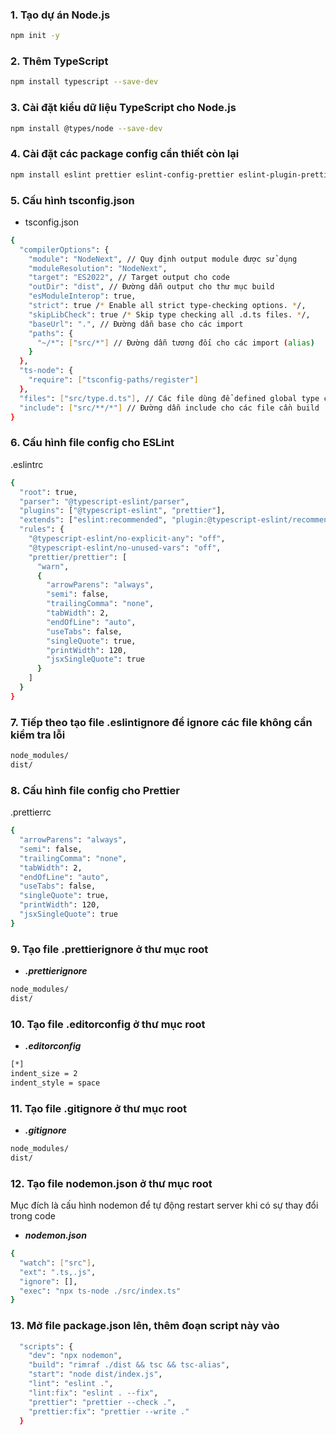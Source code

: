 ### 1. Tạo dự án Node.js

```bash
npm init -y
```

### 2. Thêm TypeScript

```bash
npm install typescript --save-dev
```

### 3. Cài đặt kiểu dữ liệu TypeScript cho Node.js

```bash
npm install @types/node --save-dev
```

### 4. Cài đặt các package config cần thiết còn lại

```bash
npm install eslint prettier eslint-config-prettier eslint-plugin-prettier @typescript-eslint/eslint-plugin @typescript-eslint/parser ts-node tsc-alias tsconfig-paths rimraf nodemon --save-dev
```

### 5. Cấu hình tsconfig.json

-   tsconfig.json

```bash
{
  "compilerOptions": {
    "module": "NodeNext", // Quy định output module được sử dụng
    "moduleResolution": "NodeNext",
    "target": "ES2022", // Target output cho code
    "outDir": "dist", // Đường dẫn output cho thư mục build
    "esModuleInterop": true,
    "strict": true /* Enable all strict type-checking options. */,
    "skipLibCheck": true /* Skip type checking all .d.ts files. */,
    "baseUrl": ".", // Đường dẫn base cho các import
    "paths": {
      "~/*": ["src/*"] // Đường dẫn tương đối cho các import (alias)
    }
  },
  "ts-node": {
    "require": ["tsconfig-paths/register"]
  },
  "files": ["src/type.d.ts"], // Các file dùng để defined global type cho dự án
  "include": ["src/**/*"] // Đường dẫn include cho các file cần build
}
```

### 6. Cấu hình file config cho ESLint

.eslintrc

```bash
{
  "root": true,
  "parser": "@typescript-eslint/parser",
  "plugins": ["@typescript-eslint", "prettier"],
  "extends": ["eslint:recommended", "plugin:@typescript-eslint/recommended", "eslint-config-prettier", "prettier"],
  "rules": {
    "@typescript-eslint/no-explicit-any": "off",
    "@typescript-eslint/no-unused-vars": "off",
    "prettier/prettier": [
      "warn",
      {
        "arrowParens": "always",
        "semi": false,
        "trailingComma": "none",
        "tabWidth": 2,
        "endOfLine": "auto",
        "useTabs": false,
        "singleQuote": true,
        "printWidth": 120,
        "jsxSingleQuote": true
      }
    ]
  }
}
```

### 7. Tiếp theo tạo file .eslintignore để ignore các file không cần kiểm tra lỗi

```bash
node_modules/
dist/
```

### 8. Cấu hình file config cho Prettier

.prettierrc

```bash
{
  "arrowParens": "always",
  "semi": false,
  "trailingComma": "none",
  "tabWidth": 2,
  "endOfLine": "auto",
  "useTabs": false,
  "singleQuote": true,
  "printWidth": 120,
  "jsxSingleQuote": true
}
```

### 9. Tạo file .prettierignore ở thư mục root

-   **_.prettierignore_**

```bash
node_modules/
dist/
```

### 10. Tạo file .editorconfig ở thư mục root

-   **_.editorconfig_**

```bash
[*]
indent_size = 2
indent_style = space
```

### 11. Tạo file .gitignore ở thư mục root

-   **_.gitignore_**

```bash
node_modules/
dist/
```

### 12. Tạo file nodemon.json ở thư mục root

Mục đích là cấu hình nodemon để tự động restart server khi có sự thay đổi trong code

-   **_nodemon.json_**

```bash
{
  "watch": ["src"],
  "ext": ".ts,.js",
  "ignore": [],
  "exec": "npx ts-node ./src/index.ts"
}
```

### 13. Mở file package.json lên, thêm đoạn script này vào

```bash
  "scripts": {
    "dev": "npx nodemon",
    "build": "rimraf ./dist && tsc && tsc-alias",
    "start": "node dist/index.js",
    "lint": "eslint .",
    "lint:fix": "eslint . --fix",
    "prettier": "prettier --check .",
    "prettier:fix": "prettier --write ."
  }
```
